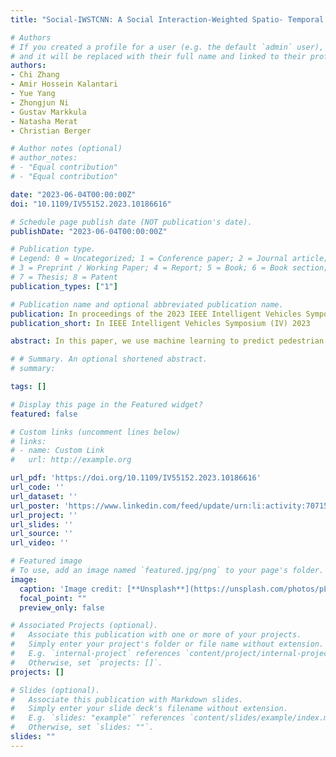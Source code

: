 ```yaml
---
title: "Social-IWSTCNN: A Social Interaction-Weighted Spatio- Temporal Convolutional Neural Network for Pedestrian Trajectory Prediction in Urban Traffic Scenarios"

# Authors
# If you created a profile for a user (e.g. the default `admin` user), write the username (folder name) here 
# and it will be replaced with their full name and linked to their profile.
authors:
- Chi Zhang
- Amir Hossein Kalantari
- Yue Yang
- Zhongjun Ni
- Gustav Markkula
- Natasha Merat
- Christian Berger

# Author notes (optional)
# author_notes:
# - "Equal contribution"
# - "Equal contribution"

date: "2023-06-04T00:00:00Z"
doi: "10.1109/IV55152.2023.10186616"

# Schedule page publish date (NOT publication's date).
publishDate: "2023-06-04T00:00:00Z"

# Publication type.
# Legend: 0 = Uncategorized; 1 = Conference paper; 2 = Journal article;
# 3 = Preprint / Working Paper; 4 = Report; 5 = Book; 6 = Book section;
# 7 = Thesis; 8 = Patent
publication_types: ["1"]

# Publication name and optional abbreviated publication name.
publication: In proceedings of the 2023 IEEE Intelligent Vehicles Symposium (IV)
publication_short: In IEEE Intelligent Vehicles Symposium (IV) 2023

abstract: In this paper, we use machine learning to predict pedestrian crossing behavior including pedestrian crossing decision, crossing initiation time (CIT), and crossing duration (CD) when interacting with vehicles at unsignalized crossings. Distributed simulator data are utilized for predicting and analyzing the interaction factors. Compared with the logistic regression baseline model, our proposed neural network model improves the prediction accuracy and F1 score by 4.46% and 3.23%, respectively. Our model also reduces the root mean squared error (RMSE) for CIT and CD by 21.56% and 30.14% compared with the linear regression model. Additionally, we have analyzed the importance of interaction factors, and present the results of models using fewer factors. This provides information for model selection in different scenarios with limited input features.

# # Summary. An optional shortened abstract.
# summary: 

tags: []

# Display this page in the Featured widget?
featured: false

# Custom links (uncomment lines below)
# links:
# - name: Custom Link
#   url: http://example.org

url_pdf: 'https://doi.org/10.1109/IV55152.2023.10186616'
url_code: ''
url_dataset: ''
url_poster: 'https://www.linkedin.com/feed/update/urn:li:activity:7071501699760218112/'
url_project: ''
url_slides: ''
url_source: ''
url_video: ''

# Featured image
# To use, add an image named `featured.jpg/png` to your page's folder. 
image:
  caption: 'Image credit: [**Unsplash**](https://unsplash.com/photos/pLCdAaMFLTE)'
  focal_point: ""
  preview_only: false

# Associated Projects (optional).
#   Associate this publication with one or more of your projects.
#   Simply enter your project's folder or file name without extension.
#   E.g. `internal-project` references `content/project/internal-project/index.md`.
#   Otherwise, set `projects: []`.
projects: []

# Slides (optional).
#   Associate this publication with Markdown slides.
#   Simply enter your slide deck's filename without extension.
#   E.g. `slides: "example"` references `content/slides/example/index.md`.
#   Otherwise, set `slides: ""`.
slides: ""
---
```

<!-- 
{{% callout note %}}
Click the *Cite* button above to demo the feature to enable visitors to import publication metadata into their reference management software.
{{% /callout %}}

{{% callout note %}}
Create your slides in Markdown - click the *Slides* button to check out the example.
{{% /callout %}}

Supplementary notes can be added here, including [code, math, and images](https://wowchemy.com/docs/writing-markdown-latex/). -->
